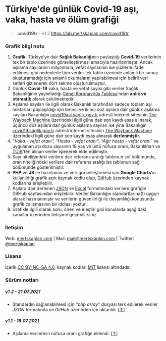 
# Türkiye'de günlük Covid-19 aşı, vaka, hasta ve ölüm grafiği

> **covid19tr** - v1.2
> https://lab.mertskaplan.com/covid19tr


### Grafik bilgi notu

1.  **Grafik**, Türkiye’ye dair **Sağlık Bakanlığı**nın paylaştığı **Covid-19** verilerinin tek bir tablo üzerinde görselleştirmesi amacıyla hazırlanmıştır. Ancak aşılama sayılarının milyonlarla, vefat sayılarının ise yüzlerle ifade edilmesi gibi nedenlerle tüm veriler tek tablo üzerinde anlamlı bir sonuç oluşturamadığı için anlamlı okumaların yapılabilmesi için belirli veri setleri gizlenerek dört sekme oluşturulmuştur.
2.  Günlük **Covid-19** vaka, hasta ve vefat sayısı gibi veriler Sağlık Bakanlığının yayımladığı [Genel Koronavirüs Tablosu](https://covid19.saglik.gov.tr/TR-66935/genel-koronavirus-tablosu.html)’ndan **anlık ve otomatik** olarak çekilmektedir.
3.  Aşılama sayıları ile ilgili olarak Bakanlık tarafından sadece toplam aşı miktarları paylaşıldığı için birinci ve ikinci doz aşılara dair günlük aşılama sayıları Bakanlığın [covid19asi.saglik.gov.tr](https://covid19asi.saglik.gov.tr) adresli internet sitesinin [The Wayback Machine](https://web.archive.org/web/*/https://covid19asi.saglik.gov.tr/) üzerindeki ilgili güne dair son kaydı esas alınarak, üçüncü doz aşılara dair günlük aşılama sayıları ise yine Bakanlığın [covid19.saglik.gov.tr](https://covid19.saglik.gov.tr) adresli internet sitesinin [The Wayback Machine](https://web.archive.org/web/*/https://covid19.saglik.gov.tr/) üzerindeki ilgili güne dair son kaydı esas alınarak **derlenmiştir.**
4.  _“Vaka - vefat oranı”, “Hasta - vefat oranı”_, _“Ağır hasta - vefat oranı”_ ve uygulanan aşı dozu sayısının 18 yaş ve üstü nüfusa oranı, Bakanlıktan ve [TÜİK](https://data.tuik.gov.tr/Bulten/Index?p=Istatistiklerle-Cocuk-2020-37228)'ten alınan veriler işlenerek elde edilmiştir.
5.  Sayı niteliğindeki verilere dair referans aralığı tablonun sol bölümünde, oran niteliğindeki verilere dair referans aralığı ise tablonun sağ bölümünde gösterilmiştir.
6.  **PHP** ve **JS** ile hazırlanan ve veri görselleştirmesi için **Google Charts**’ın kullanıldığı grafik açık kaynak kodlu olup, [GitHub](https://github.com/mertskaplan/turkiyede-gunluk-covid-19-grafigi) üzerinden kaynak kodlarına erişilebilir.
7.  Aşılara dair derlenen [JSON](https://raw.githubusercontent.com/mertskaplan/turkiyede-gunluk-covid-19-grafigi/main/vaccine.json) ve [Excel](https://github.com/mertskaplan/turkiyede-gunluk-covid-19-grafigi/blob/main/vaccine.xlsx?raw=true) formatındaki verilere grafiğin GitHub sayfasından erişilebilir. Veriler Bakanlığın standartlarına(!) uygun olarak hazırlanmıştır ve verilerin güvenilirliği ile devamlılığı konusunda grafik çalışmasının bir iddiası yoktur.
8.  Grafikle ilgili olarak soru, öneri ve eleştiri gibi konularda aşağıdaki kanallar üzerinden iletişime geçebilirsiniz.

### İletişim
Web: [mertskaplan.com](http://mertskaplan.com) | Mail: mail@mertskaplan.com | Twitter: [@mertskaplan](https://twitter.com/mertskaplan)

### Lisans
İçerik [CC BY-NC-SA 4.0](https://creativecommons.org/licenses/by-nc-sa/4.0/ "Creative Commons Attribution-NonCommercial-ShareAlike 4.0 International"), kaynak kodları [MIT](https://github.com/mertskaplan/turkiyede-gunluk-covid-19-grafigi/blob/main/LICENSE "Massachusetts Institute of Technology License") lisansı altındadır.

### Sürüm notları
##### v1.2 - 21.07.2021
* Standardın sağlanabilmesi için *"php array"* dosyası terk edilerek veriler *JSON* formatında ve *GitHub* üzerinden içe aktarıldı. [[↑](https://github.com/mertskaplan/turkiyede-gunluk-covid-19-grafigi/commit/b72bff2b5b3ac8cca20be02d1b9d9ab7eb40048f)]
##### v1.1 - 18.07.2021
* Aşılama verilerinin nüfusa oranı grafiğe eklendi. [[↑](https://github.com/mertskaplan/turkiyede-gunluk-covid-19-grafigi/commit/634957313136a3ff0c20ee47e7b25f11dd200d86)]
